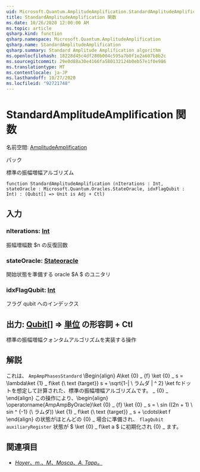 ```yaml
---
uid: Microsoft.Quantum.AmplitudeAmplification.StandardAmplitudeAmplification
title: StandardAmplitudeAmplification 関数
ms.date: 10/26/2020 12:00:00 AM
ms.topic: article
qsharp.kind: function
qsharp.namespace: Microsoft.Quantum.AmplitudeAmplification
qsharp.name: StandardAmplitudeAmplification
qsharp.summary: Standard Amplitude Amplification algorithm
ms.openlocfilehash: 18228d45c4df280b004c595a7b0f1e2a607b8b2c
ms.sourcegitcommit: 29e0d88a30e4166fa580132124b0eb57e1f0e986
ms.translationtype: MT
ms.contentlocale: ja-JP
ms.lasthandoff: 10/27/2020
ms.locfileid: "92721748"
---
```

# <a name="standardamplitudeamplification-function"></a>StandardAmplitudeAmplification 関数

名前空間: [AmplitudeAmplification](xref:Microsoft.Quantum.AmplitudeAmplification)

パック [](https://nuget.org/packages/)


標準の振幅増幅アルゴリズム

```qsharp
function StandardAmplitudeAmplification (nIterations : Int, stateOracle : Microsoft.Quantum.Oracles.StateOracle, idxFlagQubit : Int) : (Qubit[] => Unit is Adj + Ctl)
```


## <a name="input"></a>入力

### <a name="niterations--int"></a>nIterations: [Int](xref:microsoft.quantum.lang-ref.int)

振幅増幅数 $n の反復回数


### <a name="stateoracle--stateoracle"></a>stateOracle: [Stateoracle](xref:Microsoft.Quantum.Oracles.StateOracle)

開始状態を準備する oracle $A $ のユニタリ


### <a name="idxflagqubit--int"></a>idxFlagQubit: [Int](xref:microsoft.quantum.lang-ref.int)

フラグ qubit へのインデックス



## <a name="output--qubit--unit-adj--ctl"></a>出力: [Qubit](xref:microsoft.quantum.lang-ref.qubit)[] => [単位](xref:microsoft.quantum.lang-ref.unit) の形容詞 + Ctl

標準の振幅増幅クォンタムアルゴリズムを実装する操作

## <a name="remarks"></a>解説

これは、 `AmpAmpPhasesStandard` \Begin{align} A\ket {0} \_ {f} \ket {0} \_ s = \lambda\ket {1} \_ f\ket {\ text {target}} s + \sqrt{1-| \ ラムダ | ^ 2} \ket fcドットを想定して計算された、標準の振幅増幅アルゴリズムです。 \_ {0} \_ \end{align} この操作により、\begin{align} \operatorname{AmpAmpByOracle}\ket {0} \_ {f} \ket {0} \_ s = \ sin ((2n + 1) \ sin ^ {-1} (\ ラムダ)) \ket {1} \_ f\ket {\ text {target}} \_ s + \cdots\ket f \end{align} の状態がほとんどの {0} \_ 場合に準備され、 `flagQubit` `auxiliaryRegister` 状態が $ \ket {0} \_ f\ket a $ に初期化され {0} \_ ます。

## <a name="references"></a>関連項目

- [*Hoyer、m.、M、Mosca、A. Tapp。*](https://arxiv.org/abs/quant-ph/0005055)